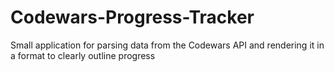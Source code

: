 # Codewars-Progress-Tracker
Small application for parsing data from the Codewars API and rendering it in a format to clearly outline progress
